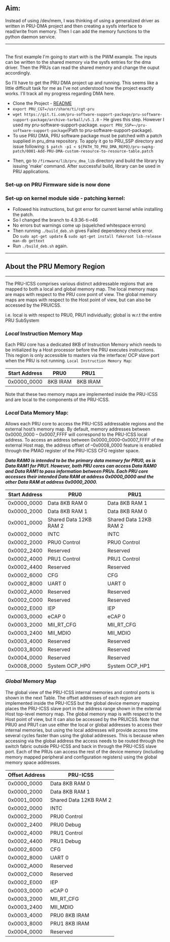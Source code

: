 
## Aim: 
Instead of using /dev/mem, I was thinking of using a generalized driver as written in PRU-DMA project and then creating a sysfs interface to read/write from memory. Then I can add the memory functions to the python daemon service.<br>

-------
<br>
The first example I'm going to start with is the PWM example. The inputs can be written to the shared memory via the sysfs entries for the dma driver. Then the PRUs can read the shared memory and change the ouput accordingly.<br>

So I'll have to get the PRU DMA project up and running. This seems like a little difficult task for me as I've not understood how the project exactly works. I'll track all my progress regarding DMA here.<br>

* Clone the Project - [README](https://github.com/maciejjo/beaglebone-pru-dma/blob/master/Documentation/README.md)
* `export PRU_CGT=/usr/share/ti/cgt-pru`
* `wget https://git.ti.com/pru-software-support-package/pru-software-support-package/archive-tarball/v5.1.0` - He gives this step. However I used my pru-software-support-package. `export PRU_SSP=~/pru-software-support-package`(Path to pru-software-support-package).
* To use PRU DMA, PRU software package must be patched with a patch supplied in pru_dma repository. To apply it go to PRU_SSP directory and issue following: `$ patch -p1 < ${PATH_TO_PRU_DMA_REPO}/pru-swpkg-patch/0001-Add-PRU-DMA-custom-resource-to-resource-table.patch`
<!-- For me: $ patch -p1 < ~/work/beaglebone-pru-dma/pru-swpkg-patch/0001-Add-PRU-DMA-custom-resource-to-resource-table.patch -->
* Then, go to `/firmware/lib/pru_dma_lib` directory and build the library by issuing 'make' command. After successful build, library can be used in PRU applications.
### Set-up on PRU Firmware side is now done

### Set-up on kernel module side - patching kernel: 
* Followed his instructions, but got error for current kernel while installing the patch.
* So I changed the branch to 4.9.36-ti-r46
* No errors but warnings come up (squelched whitespace errors)
* Then running `./build_deb.sh` gives Failed dependency check error.<br> Do `sudo apt-get update` & `sudo apt-get install fakeroot lsb-release man-db gettext`<br>
* Run `./build_deb.sh` again.

--------
## About the PRU Memory Region
--------
The PRU-ICSS comprises various distinct addressable regions that are mapped to both a local and global memory map. 
The local memory maps are maps with respect to the PRU core point of view. 
The global memory maps are maps with respect to the Host point of view, but can also be accessed by the PRUICSS.

i.e. local is with respect to PRU0, PRU1 individually; global is w.r.t the entire PRU SubSystem 

### _Local_ Instruction Memory Map
Each PRU core has a dedicated 8KB of Instruction Memory which needs to be initialized by a Host processor before the PRU executes instructions. 
This region is only accessible to masters via the interface/ OCP slave port when the PRU is not running.
`Local Instruction Memory Map`:

| Start Address | PRU0 | PRU1 |
|---------------|------|------|
| 0x0000_0000 | 8KB IRAM | 8KB IRAM | 

Note that these two memory maps are implemented inside the PRU-ICSS and are local to the components of the PRU-ICSS.
<br>
### _Local_ Data Memory Map:
Allows each PRU core to access the PRU-ICSS addressable regions and the external host’s memory map.
By default, memory addresses between 0x0000_0000 – 0x0007_FFFF will correspond to the PRU-ICSS local address. To access an address
between 0x0000_0000–0x0007_FFFF of the external Host map, the address offset of –0x0008_0000 feature is enabled through the PMAO register of the PRU-ICSS CFG register space.


***Data RAM0 is intended to be the primary data memory for PRU0, as is Data RAM1 for PRU1. However, both PRU cores can
access Data RAM0 and Data RAM1 to pass information between PRUs. Each PRU core accesses their intended Data RAM at
address 0x0000_0000 and the other Data RAM at address 0x0000_2000.***

|Start Address |PRU0 |PRU1 |
|--------------|-----|-----|
|0x0000_0000 |Data 8KB RAM 0| Data 8KB RAM 1|
|0x0000_2000 |Data 8KB RAM 1| Data 8KB RAM 0|
|0x0001_0000 |Shared Data 12KB RAM 2| Shared Data 12KB RAM 2|
|0x0002_0000 |INTC |INTC|
|0x0002_2000 |PRU0 Control |PRU0 Control|
|0x0002_2400 |Reserved |Reserved|
|0x0002_4000 |PRU1 Control |PRU1 Control|
|0x0002_4400 |Reserved |Reserved|
|0x0002_6000 |CFG |CFG|
|0x0002_8000 |UART 0 |UART 0|
|0x0002_A000 |Reserved |Reserved|
|0x0002_C000 |Reserved |Reserved|
|0x0002_E000 |IEP |IEP|
|0x0003_0000 |eCAP 0 |eCAP 0|
|0x0003_2000 |MII_RT_CFG |MII_RT_CFG|
|0x0003_2400 |MII_MDIO |MII_MDIO|
|0x0003_4000 |Reserved |Reserved|
|0x0003_8000 |Reserved |Reserved|
|0x0004_0000 |Reserved |Reserved|
|0x0008_0000 |System OCP_HP0 |System OCP_HP1|

### _Global_ Memory Map
The global view of the PRU-ICSS internal memories and control ports is shown in the next Table. The offset addresses of each region are implemented inside the PRU-ICSS but the global device memory mapping places the PRU-ICSS slave port in the address range shown in the external Host top-level memory map.
The global memory map is with respect to the Host point of view, but it can also be accessed by the PRUICSS. Note that PRU0 and PRU1 can use either the local or global addresses to access their internal memories, but using the local addresses will provide access time several cycles faster than using the global addresses. This is because when accessing via the global address the access needs to be routed through the switch fabric outside PRU-ICSS and back in through the PRU-ICSS slave port.
Each of the PRUs can access the rest of the device memory (including memory mapped peripheral and configuration registers) using the global memory space addresses.

|Offset Address |PRU-ICSS |
|---------------|---------|
|0x0000_0000 |Data 8KB RAM 0|
|0x0000_2000 |Data 8KB RAM 1|
|0x0001_0000 |Shared Data 12KB RAM 2|
|0x0002_0000 |INTC|
|0x0002_2000 |PRU0 Control|
|0x0002_2400 |PRU0 Debug|
|0x0002_4000 |PRU1 Control|
|0x0002_4400 |PRU1 Debug|
|0x0002_6000 |CFG|
|0x0002_8000 |UART 0|
|0x0002_A000 |Reserved|
|0x0002_C000 |Reserved|
|0x0002_E000 |IEP|
|0x0003_0000 |eCAP 0|
|0x0003_2000 |MII_RT_CFG|
|0x0003_2400 |MII_MDIO|
|0x0003_4000 |PRU0 8KB IRAM|
|0x0003_8000 |PRU1 8KB IRAM|
|0x0004_0000 |Reserved|
